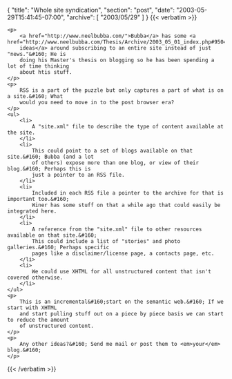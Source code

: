 {
  "title": "Whole site syndication",
  "section": "post",
  "date": "2003-05-29T15:41:45-07:00",
  "archive": [
    "2003/05/29"
  ]
}
{{< verbatim >}}

    <p>
        <a href="http://www.neelbubba.com/">Bubba</a> has some <a href="http://www.neelbubba.com/Thesis/Archive/2003_05_01_index.php#95045729">interesting
        ideas</a> around subscribing to an entire site instead of just "news."&#160; He is
        doing his Master's thesis on blogging so he has been spending a lot of time thinking
        about htis stuff. 
    </p>
    <p>
        RSS is a part of the puzzle but only captures a part of what is on a site.&#160; What
        would you need to move in to the post browser era? 
    </p>
    <ul>
        <li>
            A "site.xml" file to describe the type of content available at the site. 
        </li>
        <li>
            This could point to a set of blogs available on that site.&#160; Bubba (and a lot
            of others) expose more than one blog, or view of their blog.&#160; Perhaps this is
            just a pointer to an RSS file. 
        </li>
        <li>
            Included in each RSS file a pointer to the archive for that is important too.&#160;
            Winer has some stuff on that a while ago that could easily be integrated here. 
        </li>
        <li>
            A reference from the "site.xml" file to other resources available on that site.&#160;
            This could include a list of "stories" and photo galleries.&#160; Perhaps specific
            pages like a disclaimer/license page, a contacts page, etc. 
        </li>
        <li>
            We could use XHTML for all unstructured content that isn't covered otherwise. 
        </li>
    </ul>
    <p>
        This is an incremental&#160;start on the semantic web.&#160; If we start with XHTML
        and start pulling stuff out on a piece by piece basis we can start to reduce the amount
        of unstructured content. 
    </p>
    <p>
        Any other ideas?&#160; Send me mail or post them to <em>your</em> blog.&#160; 
    </p>

{{< /verbatim >}}

